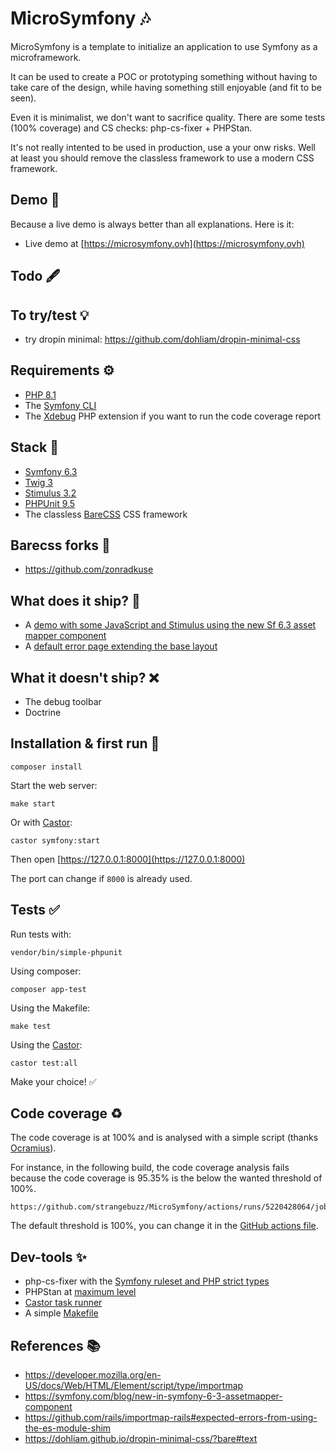 # MicroSymfony 🎶

MicroSymfony is a template to initialize an application to use Symfony as a microframework.

It can be used to create a POC or prototyping something without having to take care
of the design, while having something still enjoyable (and fit to be seen).

Even it is minimalist, we don't want to sacrifice quality.
There are some tests (100% coverage) and CS checks: php-cs-fixer + PHPStan. 

It's not really intented to be used in production, use a your onw risks.
Well at least you should remove the classless framework to use a modern CSS framework.


## Demo 🌈

Because a live demo is always better than all explanations. Here is it:

* Live demo at [https://microsymfony.ovh](https://microsymfony.ovh)


## Todo 🖋 


## To try/test 💡

* try dropin minimal: https://github.com/dohliam/dropin-minimal-css


## Requirements ⚙

* [PHP 8.1](https://www.php.net/releases/8.1/en.php)
* The [Symfony CLI](https://symfony.com/download)
* The [Xdebug](https://xdebug.org/) PHP extension if you want to run the code coverage report


## Stack 🔗

* [Symfony 6.3](https://symfony.com)
* [Twig 3](https://twig.symfony.com)
* [Stimulus 3.2](https://stimulus.hotwired.dev/)
* [PHPUnit 9.5](https://phpunit.de)
* The classless [BareCSS](http://barecss.com) CSS framework 


## Barecss forks 🎨

* https://github.com/zonradkuse


## What does it ship? 🚀

* A [demo with some JavaScript and Stimulus using the new Sf 6.3 asset mapper component](https://github.com/strangebuzz/MicroSymfony/blob/main/templates/stimulus.html.twig) 
* A [default error page extending the base layout](https://github.com/strangebuzz/symfony-micro/blob/main/templates/bundles/TwigBundle/Exception/error.html.twig)


## What it doesn't ship? ❌

* The debug toolbar
* Doctrine


## Installation & first run 🚀

    composer install

Start the web server:

    make start

Or with [Castor](https://github.com/jolicode/castor):

    castor symfony:start


Then open [https://127.0.0.1:8000](https://127.0.0.1:8000)

The port can change if `8000` is already used.


## Tests ✅

Run tests with:

    vendor/bin/simple-phpunit

Using composer:

    composer app-test

Using the Makefile:

    make test

Using the [Castor](https://github.com/jolicode/castor):

    castor test:all

Make your choice! ✅ 


## Code coverage ♻️

The code coverage is at 100% and is analysed with a simple script 
(thanks [Ocramius](https://ocramius.github.io/blog/automated-code-coverage-check-for-github-pull-requests-with-travis/)).

For instance, in the following build, the code coverage analysis fails because the
code coverage is 95.35% is the below the wanted threshold of 100%.

    https://github.com/strangebuzz/MicroSymfony/actions/runs/5220428064/jobs/9423476258

The default threshold is 100%, you can change it in the [GitHub actions file](.github/workflows/symfony.yml). 


## Dev-tools ✨
 
* php-cs-fixer with the [Symfony ruleset and PHP strict types](https://github.com/strangebuzz/MicroSymfony/blob/main/.php-cs-fixer.dist.php)
* PHPStan at [maximum level](https://github.com/strangebuzz/MicroSymfony/blob/main/phpstan.neon)
* [Castor task runner](https://github.com/strangebuzz/MicroSymfony/blob/main/castor.php)
* A simple [Makefile](https://github.com/strangebuzz/MicroSymfony/blob/main/Makefile)


## References 📚

* https://developer.mozilla.org/en-US/docs/Web/HTML/Element/script/type/importmap
* https://symfony.com/blog/new-in-symfony-6-3-assetmapper-component
* https://github.com/rails/importmap-rails#expected-errors-from-using-the-es-module-shim
* https://dohliam.github.io/dropin-minimal-css/?bare#text
